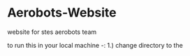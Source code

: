 # Aerobots-Website
website for stes aerobots team

to run this in your local machine -:
1.)  change directory to the 
